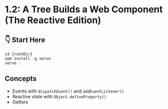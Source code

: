 # 1.2: A Tree Builds a Web Component (The Reactive Edition)

## :point_down: Start Here

```shell
cd {rootDir}
npm install -g serve
serve .
```

## Concepts

- Events with `dispatchEvent()` and `addEventListener()`
- Reactive state with `Object.defineProperty()`
- Getters
